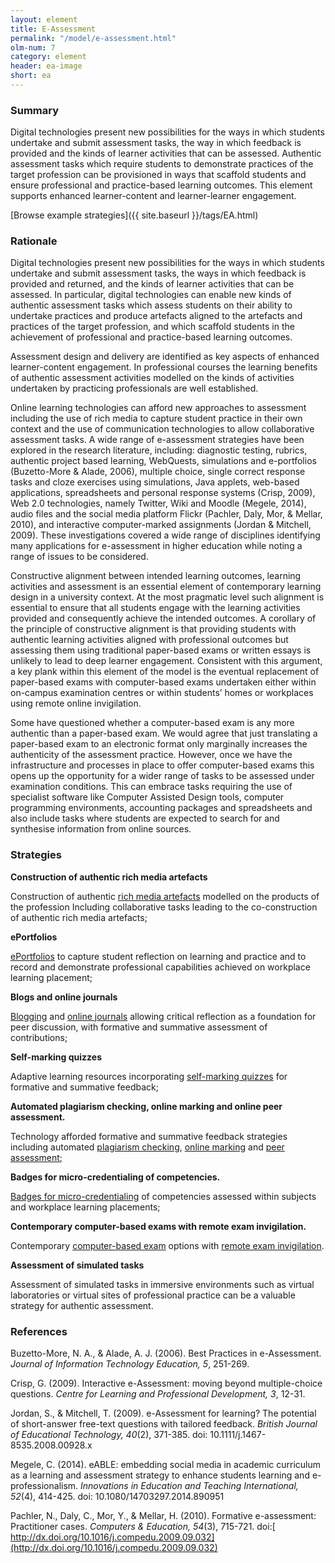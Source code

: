 ```yaml
---
layout: element
title: E-Assessment
permalink: "/model/e-assessment.html"
olm-num: 7
category: element
header: ea-image
short: ea
---
```


### Summary

Digital technologies present new possibilities for the ways in which students undertake and submit assessment tasks, the way in which feedback is provided and the kinds of learner activities that can be assessed. Authentic assessment tasks which require students to demonstrate practices of the target profession can be provisioned in ways that scaffold students and ensure professional and practice-based learning outcomes. This element supports enhanced learner-content and learner-learner engagement.

[Browse example strategies]({{ site.baseurl }}/tags/EA.html)

### Rationale

Digital technologies present new possibilities for the ways in which students undertake and submit assessment tasks, the ways in which feedback is provided and returned, and the kinds of learner activities that can be assessed. In particular, digital technologies can enable new kinds of authentic assessment tasks which assess students on their ability to undertake practices and produce artefacts aligned to the artefacts and practices of the target profession, and which scaffold students in the achievement of professional and practice-based learning outcomes.

Assessment design and delivery are identified as key aspects of enhanced learner-content engagement. In professional courses the learning benefits of authentic assessment activities modelled on the kinds of activities undertaken by practicing professionals are well established.

Online learning technologies can afford new approaches to assessment including the use of rich media to capture student practice in their own context and the use of communication technologies to allow collaborative assessment tasks. A wide range of e-assessment strategies have been explored in the research literature, including:  diagnostic testing, rubrics, authentic project based learning, WebQuests, simulations and e-portfolios (Buzetto-More & Alade, 2006), multiple choice, single correct response tasks and cloze exercises using simulations, Java applets, web-based applications, spreadsheets and personal response systems (Crisp, 2009), Web 2.0 technologies, namely Twitter, Wiki and Moodle (Megele, 2014), audio files and the social media platform Flickr (Pachler, Daly, Mor, & Mellar, 2010), and interactive computer-marked assignments  (Jordan & Mitchell, 2009). These investigations covered a wide range of disciplines identifying many applications for e-assessment in higher education while noting a range of issues to be considered.

Constructive  alignment between intended learning outcomes, learning activities and assessment is an essential element of contemporary learning design in a university context. At the most pragmatic level such alignment is essential to ensure that all students engage with the learning activities provided and consequently achieve the intended outcomes. A corollary of the principle of constructive alignment is that providing students with authentic learning activities aligned with professional outcomes but assessing them using traditional paper-based exams or written essays is unlikely to lead to deep learner engagement. Consistent with this argument, a key plank within this element of the model is the eventual replacement of paper-based exams with computer-based exams undertaken either within on-campus examination centres or within students’ homes or workplaces using remote online invigilation. 

Some have questioned whether a computer-based exam is any more authentic than a paper-based exam. We would agree that just translating a paper-based exam to an electronic format only marginally increases the authenticity of the assessment practice. However, once we have the infrastructure and processes in place to offer computer-based exams this opens up the opportunity for a wider range of tasks to be assessed under examination conditions. This can embrace tasks requiring the use of specialist software like Computer Assisted Design tools, computer programming environments, accounting packages and spreadsheets and also include tasks where students are expected to search for and synthesise information from online sources.

### Strategies

**Construction of authentic rich media artefacts**

Construction of authentic [rich media artefacts](#) modelled on the products of the profession Including collaborative tasks leading to the co-construction of authentic rich media artefacts;

**ePortfolios**

[ePortfolios](#) to capture student reflection on learning and practice and to record and demonstrate professional capabilities achieved on workplace learning placement;

**Blogs and online journals**

[Blogging](#) and [online journals](#) allowing critical reflection as a foundation for peer discussion, with formative and summative assessment of contributions;

**Self-marking quizzes**

Adaptive learning resources incorporating [self-marking quizzes](#) for formative and summative feedback;

**Automated plagiarism checking, online marking and online peer assessment.**

Technology afforded formative and summative feedback strategies including automated [plagiarism checking](#), [online marking](#A) and [peer assessment](#);

**Badges for micro-credentialing of competencies.**

[Badges for micro-credentialing](#) of competencies assessed within subjects and workplace learning placements;

**Contemporary computer-based exams with remote exam invigilation.**

Contemporary [computer-based exam](#) options with [remote exam invigilation](#).

**Assessment of simulated tasks**

Assessment of simulated tasks in immersive environments such as virtual laboratories or virtual sites of professional practice can be a valuable strategy for authentic assessment.

### References

<div class="apa-ref" markdown="1">

Buzetto-More, N. A., & Alade, A. J. (2006). Best Practices in e-Assessment. *Journal of Information Technology Education, 5*, 251-269.

Crisp, G. (2009). Interactive e-Assessment: moving beyond multiple-choice questions. *Centre for Learning and Professional Development, 3*, 12-31.

Jordan, S., & Mitchell, T. (2009). e-Assessment for learning? The potential of short-answer free-text questions with tailored feedback. *British Journal of Educational Technology, 40*(2), 371-385. doi: 10.1111/j.1467-8535.2008.00928.x

Megele, C. (2014). eABLE: embedding social media in academic curriculum as a learning and assessment strategy to enhance students learning and e-professionalism. *Innovations in Education and Teaching International, 52*(4), 414-425. doi: 10.1080/14703297.2014.890951

Pachler, N., Daly, C., Mor, Y., & Mellar, H. (2010). Formative e-assessment: Practitioner cases. *Computers & Education, 54*(3), 715-721. doi:[ http://dx.doi.org/10.1016/j.compedu.2009.09.032](http://dx.doi.org/10.1016/j.compedu.2009.09.032)

</div>

